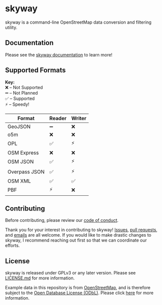 # skyway

skyway is a command-line OpenStreetMap data conversion and filtering utility.

## Documentation

Please see the [skyway documentation](https://maprva.github.io/skyway/) to learn more!

## Supported Formats

**Key:**<br>
❌ – Not Supported<br>
➖ – Not Planned<br>
✅ – Supported<br>
⚡ – Speedy!<br>

| Format        | Reader | Writer |
| --------------|--------|--------|
| GeoJSON       | ➖     | ❌     |
| o5m           | ❌     | ❌     |
| OPL           | ✅     | ⚡     |
| OSM Express   | ❌     | ❌     |
| OSM JSON      | ✅     | ⚡     |
| Overpass JSON | ✅     | ⚡     |
| OSM XML       | ✅     | ✅     |
| PBF           | ⚡     | ❌     |

## Contributing

Before contributing, please review our [code of conduct](CODE_OF_CONDUCT.md).

Thank you for your interest in contributing to skyway!
[Issues](https://github.com/MapRVA/skyway/issues), [pull requests](https://github.com/MapRVA/skyway/pulls), and [emails](mailto:email@jacobhall.net) are all welcome.
If you would like to make drastic changes to skyway, I recommend reaching out first so that we can coordinate our efforts.

## License

skyway is released under GPLv3 or any later version.
Please see [LICENSE.md](LICENSE.md) for more information.

Example data in this repository is from [OpenStreetMap](https://www.openstreetmap.org), and is therefore subject to the [Open Database License (ODbL)](https://opendatacommons.org/licenses/odbl/).
Please click [here](https://www.openstreetmap.org/copyright) for more information.
